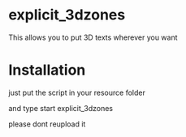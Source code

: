 # explicit_3dzones

This allows you to put 3D texts wherever you want

# Installation

just put the script in your resource folder 

and type start explicit_3dzones

please dont reupload it
